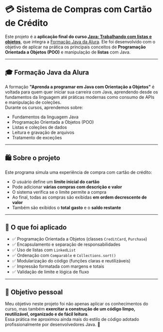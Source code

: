 # 💳 Sistema de Compras com Cartão de Crédito

Este projeto é a **aplicação final do curso [Java: Trabalhando com listas e objetos](https://cursos.alura.com.br/course/java-trabalhando-listas-objetos)**, que integra a [Formação Java da Alura](https://cursos.alura.com.br/formacao-java). Ele foi desenvolvido com o objetivo de aplicar na prática os principais conceitos de **Programação Orientada a Objetos (POO)** e manipulação de **listas** com Java.

---

## 🎓 Formação Java da Alura

A formação **"Aprenda a programar em Java com Orientação a Objetos"** é voltada para quem quer iniciar sua carreira com Java, aprendendo desde os fundamentos da linguagem até práticas modernas como consumo de APIs e manipulação de coleções.  
Durante os cursos, aprendemos sobre:

- Fundamentos da linguagem Java
- Programação Orientada a Objetos (POO)
- Listas e coleções de dados
- Leitura e gravação de arquivos
- Tratamento de exceções

---

## 🛍️ Sobre o projeto

Este programa simula uma experiência de compra com cartão de crédito:

- O usuário define um **limite inicial do cartão**
- Pode adicionar **várias compras com descrição e valor**
- O sistema verifica se o limite permite a compra
- Ao final, todas as compras são exibidas **em ordem decrescente de valor**
- Também são exibidos o **total gasto** e o **saldo restante**

---

## 🧠 O que foi aplicado

- ✅ Programação Orientada a Objetos (classes `CreditCard`, `Purchase`)
- ✅ Encapsulamento e separação de responsabilidades
- ✅ Uso de listas com `LinkedList`
- ✅ Ordenação com `Comparable` e `Collections.sort()`
- ✅ Modularização do código (funções claras e reutilizáveis)
- ✅ Impressão formatada com margens e totais
- ✅ Validação de limite e lógica de fluxo

---

## 🧹 Objetivo pessoal

Meu objetivo neste projeto foi não apenas aplicar os conhecimentos do curso, mas também **exercitar a construção de um código limpo, reutilizável, organizado e de fácil leitura**.  
Essa prática me aproximou ainda mais do estilo de código adotado profissionalmente por desenvolvedores Java. 💪
